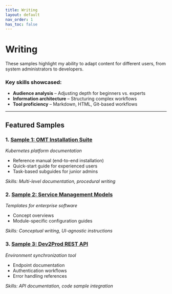 ```yaml
---
title: Writing
layout: default
nav_order: 1
has_toc: false
---
```

# Writing

These samples highlight my ability to adapt content for different users, from system administrators to developers. 

### Key skills showcased:
- **Audience analysis** – Adjusting depth for beginners vs. experts  
- **Information architecture** – Structuring complex workflows  
- **Tool proficiency** – Markdown, HTML, Git-based workflows  

---

## Featured Samples

### 1. [Sample 1: OMT Installation Suite](/pages/write/install_omt.html)
*Kubernetes platform documentation*  
- Reference manual (end-to-end installation)  
- Quick-start guide for experienced users  
- Task-based subguides for junior admins  

*Skills: Multi-level documentation, procedural writing*

### 2. [Sample 2: Service Management Models](/pages/write/servicemanagement.html)
*Templates for enterprise software*  
- Concept overviews  
- Module-specific configuration guides  

*Skills: Conceptual writing, UI-agnostic instructions*

### 3. [Sample 3: Dev2Prod REST API](/pages/write/dev2prod.html)  
*Environment synchronization tool*  
- Endpoint documentation  
- Authentication workflows  
- Error handling references  

*Skills: API documentation, code sample integration*

